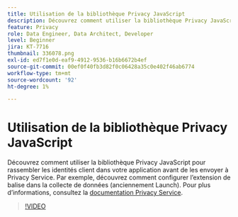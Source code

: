 ```yaml
---
title: Utilisation de la bibliothèque Privacy JavaScript
description: Découvrez comment utiliser la bibliothèque Privacy JavaScript pour rassembler les identités client dans votre application avant de les envoyer à Privacy Service. Par exemple, découvrez comment configurer l’extension de balise dans la collecte de données (anciennement Launch).
feature: Privacy
role: Data Engineer, Data Architect, Developer
level: Beginner
jira: KT-7716
thumbnail: 336078.png
exl-id: ed7f1e0d-eaf9-4912-9536-b16b6672b4ef
source-git-commit: 00ef0f40fb3d82f0c06428a35c0e402f46ab6774
workflow-type: tm+mt
source-wordcount: '92'
ht-degree: 1%

---
```



# Utilisation de la bibliothèque Privacy JavaScript

Découvrez comment utiliser la bibliothèque Privacy JavaScript pour rassembler les identités client dans votre application avant de les envoyer à Privacy Service. Par exemple, découvrez comment configurer l’extension de balise dans la collecte de données (anciennement Launch). Pour plus d’informations, consultez la [documentation Privacy Service](https://experienceleague.adobe.com/docs/experience-platform/privacy/home.html?lang=fr).

>[!VIDEO](https://video.tv.adobe.com/v/336078?learn=on)
